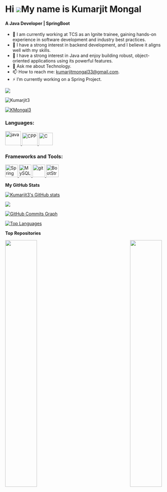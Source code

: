 Hi ![](https://user-images.githubusercontent.com/18350557/176309783-0785949b-9127-417c-8b55-ab5a4333674e.gif)My name is Kumarjit Mongal
======================================================================================================================================
<h4>A Java Developer | SpringBoot</h4>

- 🔭 I am currently working at TCS as an Ignite trainee, gaining hands-on experience in software development and industry best practices.
- 🌱 I have a strong interest in backend development, and I believe it aligns well with my skills.
- 👯 I have a strong interest in Java and enjoy building robust, object-oriented applications using its powerful features. 
- 💬 Ask me about Technology.
- 📫 How to reach me: kumarjitmongal33@gmail.com.
- ⚡ I’m currently working on a Spring Project.

<a href="https://www.github.com/Kumarjit3" target="_blank" rel="noreferrer"><img
src="https://img.shields.io/github/followers/Kumarjit3?logo=github&style=for-the-badge&color=0891b2&labelColor=1c1917" /></a>
<p align="left"> <img src="https://komarev.com/ghpvc/?username=Kumarjit3&label=Profile%20views&color=0e75b6&style=flat" alt="Kumarjit3" /> </p>

<p align="left"> <a href="https://twitter.com/KMongal3" target="blank"><img src="https://img.shields.io/twitter/follow/KMongal3?logo=twitter&style=for-the-badge" alt="KMongal3" /></a> </p>

<h3 align="left">Languages:</h3>  
<p align="left"> <a href="https://docs.oracle.com/en/java/" target="_blank" rel="noreferrer"> <img src="https://www.techcoil.com/blog/wp-content/uploads/Java-logo.gif" alt="java" width="50" height="45"/> </a> </a> <a href="(https://learn.microsoft.com/en-us/cpp/?view=msvc-170)" target="_blank" rel="noreferrer"> <img src="https://encrypted-tbn0.gstatic.com/images?q=tbn:ANd9GcSsTB0aWQUIXpAwP_4iTOqMKzkKBcSPUfsw0Q&usqp=CAU" alt="CPP" width="50" height="40"/> </a> <a href="https://learn.microsoft.com/en-us/cpp/c-language/?view=msvc-170" target="_blank" rel="noreferrer"> <img src="https://encrypted-tbn0.gstatic.com/images?q=tbn:ANd9GcQ_tuilT4iSggyG0NGaNpnWd92pnD9q1wJcJqRZoq_dhcAZIr8Q1b46SP1_WFS5bLzVEa4&usqp=CAU" alt="C" width="45" height="40"/> </a> </p>

<h3 align="left">Frameworks and Tools:</h3>
<p align="left"> <a href="https://docs.spring.io/spring-boot/docs/current/reference/htmlsingle/" target="_blank" rel="noreferrer"> <img src="https://encrypted-tbn0.gstatic.com/images?q=tbn:ANd9GcQegowPDKqrJzjjfqfoFznZnVrzdq9uNE6g71NrtBT6R5GBXHvmK4qtr9KF78wB4psgejg&usqp=CAU" alt="Spring Boot" width="40" height="40"/> </a> <a href="[https://git-scm.com/](https://dev.mysql.com/doc/)" target="_blank" rel="noreferrer"> <img src="https://encrypted-tbn0.gstatic.com/images?q=tbn:ANd9GcRJV-zXMAbQFJdvO1KX24t6fFF7cjMXVtN50Q&usqp=CAU" alt="MySQL" width="40" height="40"/> </a> <a href="https://git-scm.com/" target="_blank" rel="noreferrer"> <img src="https://img.icons8.com/nolan/512/github.png" alt="git" width="40" height="40"/> </a> <a href="https://getbootstrap.com/docs/3.4/css/" target="_blank" rel="noreferrer"> <img src="https://encrypted-tbn0.gstatic.com/images?q=tbn:ANd9GcSAxqSO0JuUPL3Tg3prt7kSKfNg3M40brIIRQ&usqp=CAU" alt="BootStrap" width="40" height="40"/> </a> 



<b>My GitHub Stats</b>

<a href="http://www.github.com/Kumarjit3"><img src="https://github-readme-stats.vercel.app/api?username=Kumarjit3&show_icons=true&hide=&count_private=true&title_color=22c55e&text_color=ffffff&icon_color=0891b2&bg_color=1c1917&hide_border=true&show_icons=true" alt="Kumarjit3's GitHub stats" /></a>

<a href="http://www.github.com/Kumarjit3"><img src="https://github-readme-streak-stats.herokuapp.com/?user=Kumarjit3&stroke=ffffff&background=1c1917&ring=22c55e&fire=22c55e&currStreakNum=ffffff&currStreakLabel=22c55e&sideNums=ffffff&sideLabels=ffffff&dates=ffffff&hide_border=true" /></a>

<a href="https://github.com/Kumarjit3"><img src="https://github-readme-activity-graph.cyclic.app/graph?username=Kumarjit3&bg_color=1c1917&color=ffffff&line=0891b2&point=ffffff&area_color=1c1917&area=true&hide_border=true&custom_title=GitHub%20Commits%20Graph" alt="GitHub Commits Graph" /></a>

<a href="https://github.com/Kumarjit3" align="left"><img src="https://github-readme-stats.vercel.app/api/top-langs/?username=Kumarjit3&langs_count=10&title_color=22c55e&text_color=ffffff&icon_color=0891b2&bg_color=1c1917&hide_border=true&locale=en&custom_title=Top%20%Languages" alt="Top Languages" /></a>

<b>Top Repositories</b>

<div width="100%" align="center"><a href="https://github.com/Kumarjit3/      " align="left"><img align="left" width="45%" src="https://github-readme-stats.vercel.app/api/pin/?username=Kumarjit3&repo=you-twit&title_color=22c55e&text_color=ffffff&icon_color=0891b2&bg_color=1c1917&hide_border=true&locale=en" /></a><a href="https://github.com/Kumarjit3/      " align="right"><img align="right" width="45%" src="https://github-readme-stats.vercel.app/api/pin/?username=Kumarjit3&repo=Netfix-Clone&title_color=22c55e&text_color=ffffff&icon_color=0891b2&bg_color=1c1917&hide_border=true&locale=en" /></a></div><br /><br /><br /><br /><br /><br /><br />
